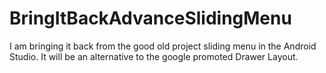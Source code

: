 # BringItBackAdvanceSlidingMenu
I am bringing it back from the good old project sliding menu in the Android Studio. It will be an alternative to the google promoted Drawer Layout.
